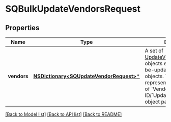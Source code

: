 # SQBulkUpdateVendorsRequest

## Properties
Name | Type | Description | Notes
------------ | ------------- | ------------- | -------------
**vendors** | [**NSDictionary&lt;SQUpdateVendorRequest&gt;***](SQUpdateVendorRequest.md) | A set of [UpdateVendorRequest](https://developer.squareup.com/reference/square_2023-10-18/objects/UpdateVendorRequest) objects encapsulating to-be-updated [Vendor](https://developer.squareup.com/reference/square_2023-10-18/objects/Vendor) objects. The set is represented by  a collection of &#x60;Vendor&#x60;-ID/&#x60;UpdateVendorRequest&#x60;-object pairs. | 

[[Back to Model list]](../README.md#documentation-for-models) [[Back to API list]](../README.md#documentation-for-api-endpoints) [[Back to README]](../README.md)


